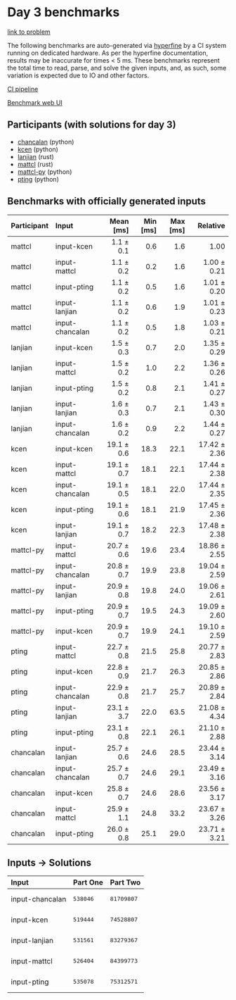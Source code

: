 # Day 3 benchmarks

[link to problem](https://adventofcode.com/2023/day/3)

The following benchmarks are auto-generated via
[hyperfine](https://github.com/sharkdp/hyperfine) by a CI system running on
dedicated hardware. As per the hyperfine documentation, results may be
inaccurate for times < 5 ms. These benchmarks represent the total time to read,
parse, and solve the given inputs, and, as such, some variation is expected due
to IO and other factors.

[CI pipeline](http://ci.papercode.net:8080/teams/main/pipelines/aoc2023)

[Benchmark web UI](https://aoc.ancalagon.black)


## Participants (with solutions for day 3)

- [chancalan](https://github.com/chancalan/aoc2023) (python)
- [kcen](https://github.com/kcen/aoc2023) (python)
- [lanjian](https://github.com/lanjian/aoc-2023) (rust)
- [mattcl](https://github.com/mattcl/aoc2023) (rust)
- [mattcl-py](https://github.com/mattcl/aoc2023-py) (python)
- [pting](https://github.com/pting/aoc2023) (python)


## Benchmarks with officially generated inputs

| Participant | Input | Mean [ms] | Min [ms] | Max [ms] | Relative |
|:---|:---|---:|---:|---:|---:|
| mattcl | input-kcen | 1.1 ± 0.1 | 0.6 | 1.6 | 1.00 |
| mattcl | input-mattcl | 1.1 ± 0.2 | 0.2 | 1.6 | 1.00 ± 0.21 |
| mattcl | input-pting | 1.1 ± 0.2 | 0.5 | 1.6 | 1.01 ± 0.20 |
| mattcl | input-lanjian | 1.1 ± 0.2 | 0.6 | 1.9 | 1.01 ± 0.23 |
| mattcl | input-chancalan | 1.1 ± 0.2 | 0.5 | 1.8 | 1.03 ± 0.21 |
| lanjian | input-kcen | 1.5 ± 0.3 | 0.7 | 2.0 | 1.35 ± 0.29 |
| lanjian | input-mattcl | 1.5 ± 0.2 | 1.0 | 2.2 | 1.36 ± 0.26 |
| lanjian | input-pting | 1.5 ± 0.2 | 0.8 | 2.1 | 1.41 ± 0.27 |
| lanjian | input-lanjian | 1.6 ± 0.3 | 0.7 | 2.1 | 1.43 ± 0.30 |
| lanjian | input-chancalan | 1.6 ± 0.2 | 0.9 | 2.2 | 1.44 ± 0.27 |
| kcen | input-kcen | 19.1 ± 0.6 | 18.3 | 22.1 | 17.42 ± 2.36 |
| kcen | input-mattcl | 19.1 ± 0.7 | 18.1 | 22.1 | 17.44 ± 2.38 |
| kcen | input-chancalan | 19.1 ± 0.5 | 18.1 | 22.0 | 17.44 ± 2.35 |
| kcen | input-pting | 19.1 ± 0.6 | 18.1 | 21.9 | 17.45 ± 2.36 |
| kcen | input-lanjian | 19.1 ± 0.7 | 18.2 | 22.3 | 17.48 ± 2.38 |
| mattcl-py | input-mattcl | 20.7 ± 0.6 | 19.6 | 23.4 | 18.86 ± 2.55 |
| mattcl-py | input-chancalan | 20.8 ± 0.7 | 19.9 | 23.8 | 19.04 ± 2.59 |
| mattcl-py | input-lanjian | 20.9 ± 0.8 | 19.8 | 24.0 | 19.06 ± 2.61 |
| mattcl-py | input-pting | 20.9 ± 0.7 | 19.5 | 24.3 | 19.09 ± 2.60 |
| mattcl-py | input-kcen | 20.9 ± 0.7 | 19.9 | 24.1 | 19.10 ± 2.59 |
| pting | input-mattcl | 22.7 ± 0.8 | 21.5 | 25.8 | 20.77 ± 2.83 |
| pting | input-kcen | 22.8 ± 0.9 | 21.7 | 26.3 | 20.85 ± 2.86 |
| pting | input-chancalan | 22.9 ± 0.8 | 21.7 | 25.7 | 20.89 ± 2.84 |
| pting | input-lanjian | 23.1 ± 3.7 | 22.0 | 63.5 | 21.08 ± 4.34 |
| pting | input-pting | 23.1 ± 0.8 | 22.1 | 26.1 | 21.10 ± 2.88 |
| chancalan | input-lanjian | 25.7 ± 0.6 | 24.6 | 28.5 | 23.44 ± 3.14 |
| chancalan | input-chancalan | 25.7 ± 0.7 | 24.6 | 29.1 | 23.49 ± 3.16 |
| chancalan | input-kcen | 25.8 ± 0.7 | 24.6 | 28.6 | 23.56 ± 3.17 |
| chancalan | input-mattcl | 25.9 ± 1.1 | 24.8 | 33.2 | 23.67 ± 3.26 |
| chancalan | input-pting | 26.0 ± 0.8 | 25.1 | 29.0 | 23.71 ± 3.21 |


## Inputs -> Solutions

| Input | Part One | Part Two |
|:---|:---|:---|
|input-chancalan|<pre>538046</pre>|<pre>81709807</pre>|
|input-kcen|<pre>519444</pre>|<pre>74528807</pre>|
|input-lanjian|<pre>531561</pre>|<pre>83279367</pre>|
|input-mattcl|<pre>526404</pre>|<pre>84399773</pre>|
|input-pting|<pre>535078</pre>|<pre>75312571</pre>|